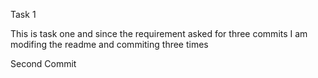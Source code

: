 Task 1

This is task one and since the requirement asked for three commits I am modifing the readme and commiting three times

Second Commit